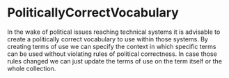 # PoliticallyCorrectVocabulary

In the wake of political issues reaching technical systems it is advisable to create a politically correct vocabulary to use within those systems.
By creating terms of use we can specify the context in which specific terms can be used without violating rules of political correctness.
In case those rules changed we can just update the terms of use on the term itself or the whole collection.
